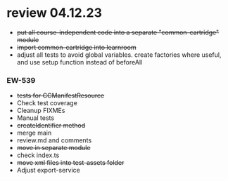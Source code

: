 # review 04.12.23

- ~~put all course-independent code into a separate "common-cartridge" module~~
- ~~import common-cartridge into learnroom~~
- adjust all tests to avoid global variables. create factories where useful, and use setup function instead of beforeAll

### EW-539

- ~~tests for CCManifestResource~~
- Check test coverage
- Cleanup FIXMEs
- Manual tests
- ~~createIdentifier method~~
- merge main
- review.md and comments
- ~~move in separate module~~
- check index.ts
- ~~move xml files into test-assets folder~~
- Adjust export-service

